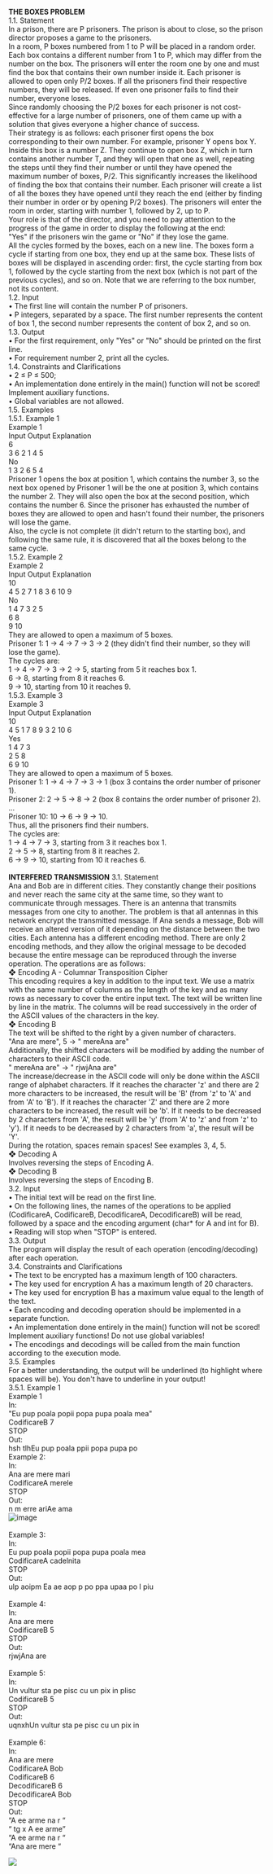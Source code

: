 **THE BOXES PROBLEM** <br />
1.1. Statement <br />
In a prison, there are P prisoners. The prison is about to close, so the prison director proposes a game to the prisoners. <br />
In a room, P boxes numbered from 1 to P will be placed in a random order. Each box contains a different number from 1 to P, which may differ from the number on the box. The prisoners will enter the room one by one and must find the box that contains their own number inside it. Each prisoner is allowed to open only P/2 boxes. If all the prisoners find their respective numbers, they will be released. If even one prisoner fails to find their number, everyone loses. <br />
Since randomly choosing the P/2 boxes for each prisoner is not cost-effective for a large number of prisoners, one of them came up with a solution that gives everyone a higher chance of success. <br />
Their strategy is as follows: each prisoner first opens the box corresponding to their own number. For example, prisoner Y opens box Y. Inside this box is a number Z. They continue to open box Z, which in turn contains another number T, and they will open that one as well, repeating the steps until they find their number or until they have opened the maximum number of boxes, P/2. This significantly increases the likelihood of finding the box that contains their number. Each prisoner will create a list of all the boxes they have opened until they reach the end (either by finding their number in order or by opening P/2 boxes). The prisoners will enter the room in order, starting with number 1, followed by 2, up to P. <br />
Your role is that of the director, and you need to pay attention to the progress of the game in order to display the following at the end: <br />
"Yes" if the prisoners win the game or "No" if they lose the game. <br />
All the cycles formed by the boxes, each on a new line. The boxes form a cycle if starting from one box, they end up at the same box. These lists of boxes will be displayed in ascending order: first, the cycle starting from box 1, followed by the cycle starting from the next box (which is not part of the previous cycles), and so on. Note that we are referring to the box number, not its content. <br />
1.2. Input <br />
• The first line will contain the number P of prisoners. <br />
• P integers, separated by a space. The first number represents the content of box 1, the second number represents the content of box 2, and so on. <br />
1.3. Output <br />
• For the first requirement, only "Yes" or "No" should be printed on the first line. <br />
• For requirement number 2, print all the cycles. <br />
1.4. Constraints and Clarifications <br />
• 2 ≤ P ≤ 500; <br />
• An implementation done entirely in the main() function will not be scored! Implement auxiliary functions. <br />
• Global variables are not allowed. <br />
1.5. Examples <br />
1.5.1. Example 1 <br />
Example 1 <br />
Input Output Explanation <br />
6 <br />
3 6 2 1 4 5 <br />
No <br />
1 3 2 6 5 4 <br />
Prisoner 1 opens the box at position 1, which contains the number 3, so the next box opened by Prisoner 1 will be the one at position 3, which contains the number 2. They will also open the box at the second position, which contains the number 6. Since the prisoner has exhausted the number of boxes they are allowed to open and hasn't found their number, the prisoners will lose the game. <br />
Also, the cycle is not complete (it didn't return to the starting box), and following the same rule, it is discovered that all the boxes belong to the same cycle. <br />
1.5.2. Example 2 <br />
Example 2 <br />
Input Output Explanation <br />
10 <br />
4 5 2 7 1 8 3 6 10 9 <br />
No <br />
1 4 7 3 2 5 <br />
6 8 <br />
9 10 <br />
They are allowed to open a maximum of 5 boxes. <br />
Prisoner 1: 1 → 4 → 7 → 3 → 2 (they didn't find their number, so they will lose the game). <br />
The cycles are: <br />
1 → 4 → 7 → 3 → 2 → 5, starting from 5 it reaches box 1. <br />
6 → 8, starting from 8 it reaches 6. <br />
9 → 10, starting from 10 it reaches 9. <br />
1.5.3. Example 3 <br />
Example 3 <br />
Input Output Explanation <br />
10 <br />
4 5 1 7 8 9 3 2 10 6 <br />
Yes <br />
1 4 7 3 <br />
2 5 8 <br />
6 9 10 <br />
They are allowed to open a maximum of 5 boxes. <br />
Prisoner 1: 1 → 4 → 7 → 3 → 1 (box 3 contains the order number of prisoner 1). <br />
Prisoner 2: 2 → 5 → 8 → 2 (box 8 contains the order number of prisoner 2). <br />
... <br />
Prisoner 10: 10 → 6 → 9 → 10. <br />
Thus, all the prisoners find their numbers. <br />
The cycles are: <br />
1 → 4 → 7 → 3, starting from 3 it reaches box 1. <br />
2 → 5 → 8, starting from 8 it reaches 2. <br />
6 → 9 → 10, starting from 10 it reaches 6. <br />
<br />
**INTERFERED TRANSMISSION**
3.1. Statement <br />
Ana and Bob are in different cities. They constantly change their positions and never reach the same city at the same time, so they want to communicate through messages. There is an antenna that transmits messages from one city to another. The problem is that all antennas in this network encrypt the transmitted message. If Ana sends a message, Bob will receive an altered version of it depending on the distance between the two cities. Each antenna has a different encoding method. There are only 2 encoding methods, and they allow the original message to be decoded because the entire message can be reproduced through the inverse operation. The operations are as follows: <br />
❖ Encoding A - Columnar Transposition Cipher <br />
This encoding requires a key in addition to the input text. We use a matrix with the same number of columns as the length of the key and as many rows as necessary to cover the entire input text. The text will be written line by line in the matrix. The columns will be read successively in the order of the ASCII values of the characters in the key. <br />
❖ Encoding B <br />
The text will be shifted to the right by a given number of characters. <br />
"Ana are mere", 5 -> " mereAna are" <br />
Additionally, the shifted characters will be modified by adding the number of characters to their ASCII code. <br />
" mereAna are" -> " rjwjAna are" <br />
The increase/decrease in the ASCII code will only be done within the ASCII range of alphabet characters. If it reaches the character 'z' and there are 2 more characters to be increased, the result will be 'B' (from 'z' to 'A' and from 'A' to 'B'). If it reaches the character 'Z' and there are 2 more characters to be increased, the result will be 'b'. If it needs to be decreased by 2 characters from 'A', the result will be 'y' (from 'A' to 'z' and from 'z' to 'y'). If it needs to be decreased by 2 characters from 'a', the result will be 'Y'. <br />
During the rotation, spaces remain spaces! See examples 3, 4, 5. <br />
❖ Decoding A <br />
Involves reversing the steps of Encoding A. <br />
❖ Decoding B <br />
Involves reversing the steps of Encoding B. <br />
3.2. Input <br />
• The initial text will be read on the first line. <br />
• On the following lines, the names of the operations to be applied (CodificareA, CodificareB, DecodificareA, DecodificareB) will be read, followed by a space and the encoding argument (char* for A and int for B). <br />
• Reading will stop when "STOP" is entered. <br />
3.3. Output <br />
The program will display the result of each operation (encoding/decoding) after each operation. <br />
3.4. Constraints and Clarifications <br />
• The text to be encrypted has a maximum length of 100 characters. <br />
• The key used for encryption A has a maximum length of 20 characters. <br />
• The key used for encryption B has a maximum value equal to the length of the text. <br />
• Each encoding and decoding operation should be implemented in a separate function. <br />
• An implementation done entirely in the main() function will not be scored! Implement auxiliary functions! Do not use global variables! <br />
• The encodings and decodings will be called from the main function according to the execution mode. <br />
3.5. Examples <br />
For a better understanding, the output will be underlined (to highlight where spaces will be). You don't have to underline in your output! <br />
3.5.1. Example 1 <br />
Example 1 <br />
In: <br />
"Eu pup poala popii popa pupa poala mea" <br />
CodificareB 7 <br />
STOP <br />
Out: <br />
hsh tlhEu pup poala ppii popa pupa po <br />
Example 2: <br />
In: <br />
Ana are mere mari <br />
CodificareA merele <br />
STOP <br />
Out: <br />
n m erre ariAe ama <br />
![image](https://github.com/victorandrei03/columnar-transposition-cipher---the-boxes-problem/assets/117905946/22065b19-1c1e-43c3-a91a-ef9888cff30b)<br />
<br />
Example 3: <br />
In: <br />
Eu pup poala popii popa pupa poala mea <br />
CodificareA cadelnita <br />
STOP <br />
Out: <br />
ulp aoipm Ea ae aop p po ppa upaa po l piu <br />
<br />
Example 4: <br />
In: <br />
Ana are mere <br />
CodificareB 5 <br />
STOP <br />
Out: <br /> 
rjwjAna are <br />
<br />
Example 5: <br />
In: <br />
Un vultur sta pe pisc cu un pix in plisc <br />
CodificareB 5 <br />
STOP <br />
Out: <br />
uqnxhUn vultur sta pe pisc cu un pix in <br />
<br />
Example 6: <br />
In: <br />
Ana are mere <br />
CodificareA Bob <br />
CodificareB 6 <br />
DecodificareB 6 <br />
DecodificareA Bob <br />
STOP <br /> 
Out: <br />
“A ee arme na r “ <br />
“ tg x A ee arme” <br />
“A ee arme na r “ <br />
“Ana are mere   “ <br />

<img src="https://t.bkit.co/w_64b12278570fa.gif" />
